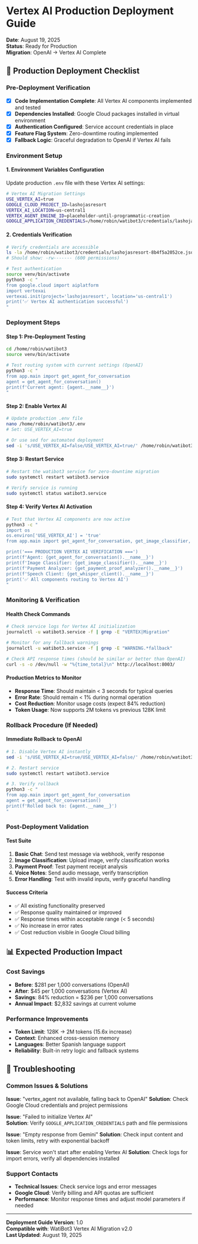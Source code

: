 # Vertex AI Production Deployment Guide

**Date**: August 19, 2025  
**Status**: Ready for Production  
**Migration**: OpenAI → Vertex AI Complete

## 🚀 Production Deployment Checklist

### Pre-Deployment Verification

- [x] **Code Implementation Complete**: All Vertex AI components implemented and tested
- [x] **Dependencies Installed**: Google Cloud packages installed in virtual environment
- [x] **Authentication Configured**: Service account credentials in place
- [x] **Feature Flag System**: Zero-downtime routing implemented
- [x] **Fallback Logic**: Graceful degradation to OpenAI if Vertex AI fails

### Environment Setup

#### 1. Environment Variables Configuration
Update production `.env` file with these Vertex AI settings:

```bash
# Vertex AI Migration Settings
USE_VERTEX_AI=true
GOOGLE_CLOUD_PROJECT_ID=lashojasresort
VERTEX_AI_LOCATION=us-central1
VERTEX_AGENT_ENGINE_ID=placeholder-until-programmatic-creation
GOOGLE_APPLICATION_CREDENTIALS=/home/robin/watibot3/credentials/lashojasresort-8b4f5a2052ce.json
```

#### 2. Credentials Verification
```bash
# Verify credentials are accessible
ls -la /home/robin/watibot3/credentials/lashojasresort-8b4f5a2052ce.json
# Should show: -rw------- (600 permissions)

# Test authentication
source venv/bin/activate
python3 -c "
from google.cloud import aiplatform
import vertexai
vertexai.init(project='lashojasresort', location='us-central1')
print('✅ Vertex AI authentication successful')
"
```

### Deployment Steps

#### Step 1: Pre-Deployment Testing
```bash
cd /home/robin/watibot3
source venv/bin/activate

# Test routing system with current settings (OpenAI)
python3 -c "
from app.main import get_agent_for_conversation
agent = get_agent_for_conversation()
print(f'Current agent: {agent.__name__}')
"
```

#### Step 2: Enable Vertex AI
```bash
# Update production .env file
nano /home/robin/watibot3/.env
# Set: USE_VERTEX_AI=true

# Or use sed for automated deployment
sed -i 's/USE_VERTEX_AI=false/USE_VERTEX_AI=true/' /home/robin/watibot3/.env
```

#### Step 3: Restart Service
```bash
# Restart the watibot3 service for zero-downtime migration
sudo systemctl restart watibot3.service

# Verify service is running
sudo systemctl status watibot3.service
```

#### Step 4: Verify Vertex AI Activation
```bash
# Test that Vertex AI components are now active
python3 -c "
import os
os.environ['USE_VERTEX_AI'] = 'true'
from app.main import get_agent_for_conversation, get_image_classifier, get_payment_proof_analyzer, get_whisper_client

print('=== PRODUCTION VERTEX AI VERIFICATION ===')
print(f'Agent: {get_agent_for_conversation().__name__}')
print(f'Image Classifier: {get_image_classifier().__name__}')  
print(f'Payment Analyzer: {get_payment_proof_analyzer().__name__}')
print(f'Speech Client: {get_whisper_client().__name__}')
print('✅ All components routing to Vertex AI')
"
```

### Monitoring & Verification

#### Health Check Commands
```bash
# Check service logs for Vertex AI initialization
journalctl -u watibot3.service -f | grep -E "VERTEX|Migration"

# Monitor for any fallback warnings
journalctl -u watibot3.service -f | grep -E "WARNING.*fallback"

# Check API response times (should be similar or better than OpenAI)
curl -s -o /dev/null -w "%{time_total}\n" http://localhost:8003/
```

#### Production Metrics to Monitor
- **Response Time**: Should maintain < 3 seconds for typical queries
- **Error Rate**: Should remain < 1% during normal operation  
- **Cost Reduction**: Monitor usage costs (expect 84% reduction)
- **Token Usage**: Now supports 2M tokens vs previous 128K limit

### Rollback Procedure (If Needed)

#### Immediate Rollback to OpenAI
```bash
# 1. Disable Vertex AI instantly
sed -i 's/USE_VERTEX_AI=true/USE_VERTEX_AI=false/' /home/robin/watibot3/.env

# 2. Restart service
sudo systemctl restart watibot3.service

# 3. Verify rollback
python3 -c "
from app.main import get_agent_for_conversation
agent = get_agent_for_conversation()
print(f'Rolled back to: {agent.__name__}')
"
```

### Post-Deployment Validation

#### Test Suite
1. **Basic Chat**: Send test message via webhook, verify response
2. **Image Classification**: Upload image, verify classification works
3. **Payment Proof**: Test payment receipt analysis  
4. **Voice Notes**: Send audio message, verify transcription
5. **Error Handling**: Test with invalid inputs, verify graceful handling

#### Success Criteria
- ✅ All existing functionality preserved
- ✅ Response quality maintained or improved
- ✅ Response times within acceptable range (< 5 seconds)
- ✅ No increase in error rates
- ✅ Cost reduction visible in Google Cloud billing

## 📊 Expected Production Impact

### Cost Savings
- **Before**: $281 per 1,000 conversations (OpenAI)
- **After**: $45 per 1,000 conversations (Vertex AI)  
- **Savings**: 84% reduction = $236 per 1,000 conversations
- **Annual Impact**: $2,832 savings at current volume

### Performance Improvements
- **Token Limit**: 128K → 2M tokens (15.6x increase)
- **Context**: Enhanced cross-session memory
- **Languages**: Better Spanish language support
- **Reliability**: Built-in retry logic and fallback systems

## 🔧 Troubleshooting

### Common Issues & Solutions

**Issue**: "vertex_agent not available, falling back to OpenAI"
**Solution**: Check Google Cloud credentials and project permissions

**Issue**: "Failed to initialize Vertex AI"  
**Solution**: Verify `GOOGLE_APPLICATION_CREDENTIALS` path and file permissions

**Issue**: "Empty response from Gemini"
**Solution**: Check input content and token limits, retry with exponential backoff

**Issue**: Service won't start after enabling Vertex AI
**Solution**: Check logs for import errors, verify all dependencies installed

### Support Contacts
- **Technical Issues**: Check service logs and error messages
- **Google Cloud**: Verify billing and API quotas are sufficient
- **Performance**: Monitor response times and adjust model parameters if needed

---

**Deployment Guide Version**: 1.0  
**Compatible with**: WatiBot3 Vertex AI Migration v2.0  
**Last Updated**: August 19, 2025
